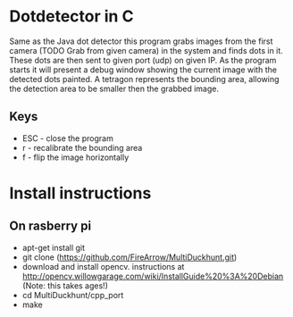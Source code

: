 Dotdetector in C
=============

Same as the Java dot detector this program grabs images from the first camera (TODO Grab from given camera)
in the system and finds dots in it. These dots are then sent to given port (udp) on given IP. As the program 
starts it will present a debug window showing the current image with the detected dots painted. A tetragon 
represents the bounding area, allowing the detection area to be smaller then the grabbed image.

Keys
-----
* ESC - close the program
* r - recalibrate the bounding area
* f - flip the image horizontally


Install instructions
====================

On rasberry pi
-------------

* apt-get install git
* git clone (https://github.com/FireArrow/MultiDuckhunt.git)
* download and install opencv. instructions at http://opencv.willowgarage.com/wiki/InstallGuide%20%3A%20Debian (Note: this takes ages!)
* cd MultiDuckhunt/cpp_port
* make

